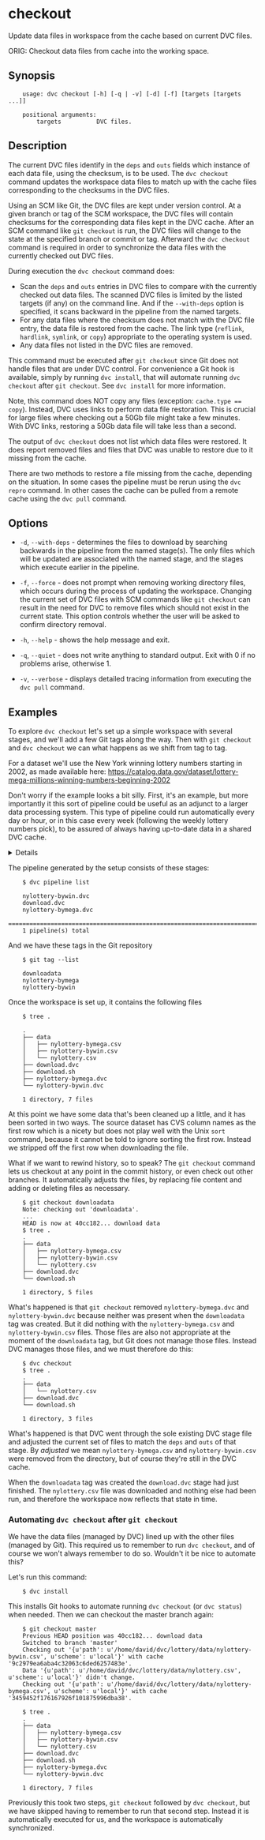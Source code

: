 # checkout

Update data files in workspace from the cache based on current DVC files.

ORIG: Checkout data files from cache into the working space.

## Synopsis

```usage
    usage: dvc checkout [-h] [-q | -v] [-d] [-f] [targets [targets ...]]

    positional arguments:
        targets          DVC files.
```

## Description

The current DVC files identify in the `deps` and `outs` fields which instance of
each data file, using the checksum, is to be used.  The `dvc checkout` command
updates the workspace data files to match up with the cache files corresponding
to the checksums in the DVC files.

Using an SCM like Git, the DVC files are kept under version control.  At a given
branch or tag of the SCM workspace, the DVC files will contain checksums for the
corresponding data files kept in the DVC cache.  After an SCM command like
`git checkout` is run, the DVC files will change to the state at the specified
branch or commit or tag.  Afterward the `dvc checkout` command is required in
order to synchronize the data files with the currently checked out DVC files.

During execution the `dvc checkout` command does:

* Scan the `deps` and `outs` entries in DVC files to compare with the currently
  checked out data files.  The scanned DVC files is limited by the listed
  targets (if any) on the command line.  And if the `--with-deps` option is
  specified, it scans backward in the pipeline from the named targets.
* For any data files where the checksum does not match with the DVC file entry,
  the data file is restored from the cache.  The link type (`reflink`,
  `hardlink`, `symlink`, or `copy`) appropriate to the operating system is used.
* Any data files not listed in the DVC files are removed.

This command must be executed after `git checkout` since Git does not handle
files that are under DVC control.  For convenience a Git hook is available,
simply by running `dvc install`, that will automate running `dvc checkout`
after `git checkout`.  See `dvc install` for more information.

Note, this command does NOT copy any files (exception: `cache.type == copy`).
Instead, DVC uses links to perform data file restoration. This is crucial for
large files where checking out a 50Gb file might take a few minutes. With DVC
links, restoring a 50Gb data file will take less than a second.

The output of `dvc checkout` does not list which data files were restored. It
does report removed files and files that DVC was unable to restore due to it
missing from the cache.

There are two methods to restore a file missing from the cache, depending on the
situation.  In some cases the pipeline must be rerun using the `dvc repro`
command.  In other cases the cache can be pulled from a remote cache using the
`dvc pull` command.

## Options

* `-d`, `--with-deps` - determines the files to download by searching backwards
  in the pipeline from the named stage(s). The only files which will be
  updated are associated with the named stage, and the stages which execute
  earlier in the pipeline.

* `-f`, `--force` - does not prompt when removing working directory files, which
  occurs during the process of updating the workspace.  Changing the current
  set of DVC files with SCM commands like `git checkout` can result in the need
  for DVC to remove files which should not exist in the current state.  This
  option controls whether the user will be asked to confirm directory removal.

* `-h`, `--help` - shows the help message and exit.

* `-q`, `--quiet` - does not write anything to standard output. Exit with 0 if
  no problems arise, otherwise 1.

* `-v`, `--verbose` - displays detailed tracing information from executing the
  `dvc pull` command.

## Examples

To explore `dvc checkout` let's set up a simple workspace with several stages,
and we'll add a few Git tags along the way.  Then with `git checkout` and
`dvc checkout` we can what happens as we shift from tag to tag.

For a dataset we'll use the New York winning lottery numbers starting in 2002,
as made available here: https://catalog.data.gov/dataset/lottery-mega-millions-winning-numbers-beginning-2002

Don't worry if the example looks a bit silly.  First, it's an example, but more
importantly it this sort of pipeline could be useful as an adjunct to a larger
data processing system.  This type of pipeline could run automatically every day
or hour, or in this case every week (following the weekly lottery numbers pick),
to be assured of always having up-to-date data in a shared DVC cache.

<details>

### Expand to see how to set up the pipeline

To assist downloading the dataset CSV file we'll use this shell script:

```
$ cat download.sh
curl -f 'https://data.ny.gov/api/views/5xaw-6ayf/rows.csv?accessType=DOWNLOAD' \
        | sed -n 2,\$p >data/nylottery.csv
```

To initialize the workspace run the following commands:

```
    git init
    dvc init
    mkdir data
    dvc run -f download.dvc -o data/nylottery.csv sh -x download.sh
    git add .
    git commit -m 'download data'
    git tag downloadata
    dvc run -d data/nylottery.csv -o data/nylottery-bywin.csv \
        -f nylottery-bywin.dvc \
        sort --key=2 --field-separator=, -o data/nylottery-bywin.csv data/nylottery.csv
    git add .
    git commit -m nylottery-bywin
    git tag nylottery-bywin
    dvc run -d data/nylottery.csv -o data/nylottery-bymega.csv \
        -f nylottery-bymega.dvc \
        sort --key=3 --field-separator=, -o data/nylottery-bymega.csv data/nylottery.csv
    git add .
    git commit -m nylottery-bymega
    git tag nylottery-bymega
```

We're not going to detect any interesting statistical patterns in winning lottery
numbers with this pipeline.  But it will let us explore the relationship between
`git checkout` and `dvc checkout`.

</details>

The pipeline generated by the setup consists of these stages:

```
    $ dvc pipeline list

    nylottery-bywin.dvc
    download.dvc
    nylottery-bymega.dvc
    ================================================================================
    1 pipeline(s) total
```

And we have these tags in the Git repository

```
    $ git tag --list

    downloadata
    nylottery-bymega
    nylottery-bywin
```

Once the workspace is set up, it contains the following files

```
    $ tree .

    .
    ├── data
    │   ├── nylottery-bymega.csv
    │   ├── nylottery-bywin.csv
    │   └── nylottery.csv
    ├── download.dvc
    ├── download.sh
    ├── nylottery-bymega.dvc
    └── nylottery-bywin.dvc

    1 directory, 7 files
```

At this point we have some data that's been cleaned up a little, and it has
been sorted in two ways.  The source dataset has CVS column names as the first
row which is a nicety but does not play well with the Unix `sort` command,
because it cannot be told to ignore sorting the first row.  Instead we stripped
off the first row when downloading the file.

What if we want to rewind history, so to speak?  The `git checkout` command
lets us checkout at any point in the commit history, or even check out other
branches.  It automatically adjusts the files, by replacing file content and
adding or deleting files as necessary.

```
    $ git checkout downloadata
    Note: checking out 'downloadata'.
    ...
    HEAD is now at 40cc182... download data
    $ tree .
    .
    ├── data
    │   ├── nylottery-bymega.csv
    │   ├── nylottery-bywin.csv
    │   └── nylottery.csv
    ├── download.dvc
    └── download.sh

    1 directory, 5 files
```

What's happened is that `git checkout` removed `nylottery-bymega.dvc` and
`nylottery-bywin.dvc` because neither was present when the `downloadata` tag was
created.  But it did nothing with the `nylottery-bymega.csv` and
`nylottery-bywin.csv` files.  Those files are also not appropriate at the moment
of the `downloadata` tag, but Git does not manage those files.  Instead DVC
manages those files, and we must therefore do this:

```
    $ dvc checkout
    $ tree .
    .
    ├── data
    │   └── nylottery.csv
    ├── download.dvc
    └── download.sh

    1 directory, 3 files
```

What's happened is that DVC went through the sole existing DVC stage file and
adjusted the current set of files to match the `deps` and `outs` of that stage.
By _adjusted_ we mean `nylottery-bymega.csv` and `nylottery-bywin.csv` were
removed from the directory, but of course they're still in the DVC cache.

When the `downloadata` tag was created the `download.dvc` stage had just
finished.  The `nylottery.csv` file was downloaded and nothing else had been
run, and therefore the workspace now reflects that state in time.

### Automating `dvc checkout` after `git checkout`

We have the data files (managed by DVC) lined up with the other files (managed
by Git).  This required us to remember to run `dvc checkout`, and of course we
won't always remember to do so.  Wouldn't it be nice to automate this?

Let's run this command:

```
    $ dvc install
```

This installs Git hooks to automate running `dvc checkout` (or `dvc status`)
when needed.  Then we can checkout the master branch again:

```
    $ git checkout master
    Previous HEAD position was 40cc182... download data
    Switched to branch 'master'
    Checking out '{u'path': u'/home/david/dvc/lottery/data/nylottery-bywin.csv', u'scheme': u'local'}' with cache '9c2979ea6aba4c32063c6ded6257483e'.
    Data '{u'path': u'/home/david/dvc/lottery/data/nylottery.csv', u'scheme': u'local'}' didn't change.
    Checking out '{u'path': u'/home/david/dvc/lottery/data/nylottery-bymega.csv', u'scheme': u'local'}' with cache '3459452f176167926f101875996dba38'.

    $ tree .
    .
    ├── data
    │   ├── nylottery-bymega.csv
    │   ├── nylottery-bywin.csv
    │   └── nylottery.csv
    ├── download.dvc
    ├── download.sh
    ├── nylottery-bymega.dvc
    └── nylottery-bywin.dvc

    1 directory, 7 files
```

Previously this took two steps, `git checkout` followed by `dvc checkout`, but
we have skipped having to remember to run that second step.  Instead it is
automatically executed for us, and the workspace is automatically synchronized.
